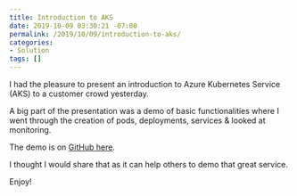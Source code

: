 ```yaml
---
title: Introduction to AKS
date: 2019-10-09 03:30:21 -07:00
permalink: /2019/10/09/introduction-to-aks/
categories:
- Solution
tags: []
---
```

I had the pleasure to present an introduction to Azure Kubernetes Service (AKS) to a customer crowd yesterday.

A big part of the presentation was a demo of basic functionalities where I went through the creation of pods, deployments, services &amp; looked at monitoring.

The demo is on <a href="https://github.com/vplauzon/azure-training/tree/master/aks-intro">GitHub here</a>.

I thought I would share that as it can help others to demo that great service.

Enjoy!